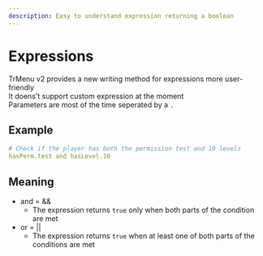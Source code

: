 ```yaml
---
description: Easy to understand expression returning a boolean
---
```


# Expressions

TrMenu v2 provides a new writing method for expressions more user-friendly  
It doens't support custom expression at the moment  
Parameters are most of the time seperated by a `.`

## Example

```yaml
# Check if the player has both the permission test and 10 levels
hasPerm.test and hasLevel.10
```

## Meaning

* and = &&
  * The expression returns `true` only when both parts of the condition are met 
* or = \|\|
  * The expression returns `true` when at least one of both parts of the conditions are met

